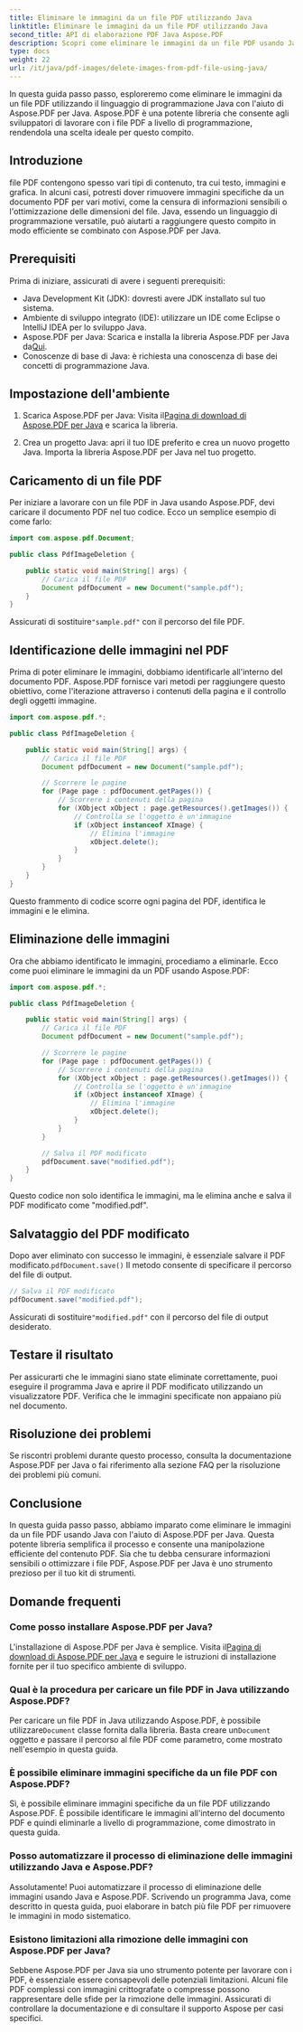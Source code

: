 ```yaml
---
title: Eliminare le immagini da un file PDF utilizzando Java
linktitle: Eliminare le immagini da un file PDF utilizzando Java
second_title: API di elaborazione PDF Java Aspose.PDF
description: Scopri come eliminare le immagini da un file PDF usando Java con Aspose.PDF per Java. Guida passo passo con codice sorgente per una rimozione efficiente delle immagini nei PDF.
type: docs
weight: 22
url: /it/java/pdf-images/delete-images-from-pdf-file-using-java/
---
```


In questa guida passo passo, esploreremo come eliminare le immagini da un file PDF utilizzando il linguaggio di programmazione Java con l'aiuto di Aspose.PDF per Java. Aspose.PDF è una potente libreria che consente agli sviluppatori di lavorare con i file PDF a livello di programmazione, rendendola una scelta ideale per questo compito.

## Introduzione

file PDF contengono spesso vari tipi di contenuto, tra cui testo, immagini e grafica. In alcuni casi, potresti dover rimuovere immagini specifiche da un documento PDF per vari motivi, come la censura di informazioni sensibili o l'ottimizzazione delle dimensioni del file. Java, essendo un linguaggio di programmazione versatile, può aiutarti a raggiungere questo compito in modo efficiente se combinato con Aspose.PDF per Java.

## Prerequisiti

Prima di iniziare, assicurati di avere i seguenti prerequisiti:

- Java Development Kit (JDK): dovresti avere JDK installato sul tuo sistema.
- Ambiente di sviluppo integrato (IDE): utilizzare un IDE come Eclipse o IntelliJ IDEA per lo sviluppo Java.
-  Aspose.PDF per Java: Scarica e installa la libreria Aspose.PDF per Java da[Qui](https://downloads.aspose.com/pdf/java).
- Conoscenze di base di Java: è richiesta una conoscenza di base dei concetti di programmazione Java.

## Impostazione dell'ambiente

1.  Scarica Aspose.PDF per Java: Visita il[Pagina di download di Aspose.PDF per Java](https://downloads.aspose.com/pdf/java) e scarica la libreria.

2. Crea un progetto Java: apri il tuo IDE preferito e crea un nuovo progetto Java. Importa la libreria Aspose.PDF per Java nel tuo progetto.

## Caricamento di un file PDF

Per iniziare a lavorare con un file PDF in Java usando Aspose.PDF, devi caricare il documento PDF nel tuo codice. Ecco un semplice esempio di come farlo:

```java
import com.aspose.pdf.Document;

public class PdfImageDeletion {

    public static void main(String[] args) {
        // Carica il file PDF
        Document pdfDocument = new Document("sample.pdf");
    }
}
```

 Assicurati di sostituire`"sample.pdf"` con il percorso del file PDF.

## Identificazione delle immagini nel PDF

Prima di poter eliminare le immagini, dobbiamo identificarle all'interno del documento PDF. Aspose.PDF fornisce vari metodi per raggiungere questo obiettivo, come l'iterazione attraverso i contenuti della pagina e il controllo degli oggetti immagine.

```java
import com.aspose.pdf.*;

public class PdfImageDeletion {

    public static void main(String[] args) {
        // Carica il file PDF
        Document pdfDocument = new Document("sample.pdf");

        // Scorrere le pagine
        for (Page page : pdfDocument.getPages()) {
            // Scorrere i contenuti della pagina
            for (XObject xObject : page.getResources().getImages()) {
                // Controlla se l'oggetto è un'immagine
                if (xObject instanceof XImage) {
                    // Elimina l'immagine
                    xObject.delete();
                }
            }
        }
    }
}
```

Questo frammento di codice scorre ogni pagina del PDF, identifica le immagini e le elimina.

## Eliminazione delle immagini

Ora che abbiamo identificato le immagini, procediamo a eliminarle. Ecco come puoi eliminare le immagini da un PDF usando Aspose.PDF:

```java
import com.aspose.pdf.*;

public class PdfImageDeletion {

    public static void main(String[] args) {
        // Carica il file PDF
        Document pdfDocument = new Document("sample.pdf");

        // Scorrere le pagine
        for (Page page : pdfDocument.getPages()) {
            // Scorrere i contenuti della pagina
            for (XObject xObject : page.getResources().getImages()) {
                // Controlla se l'oggetto è un'immagine
                if (xObject instanceof XImage) {
                    // Elimina l'immagine
                    xObject.delete();
                }
            }
        }

        // Salva il PDF modificato
        pdfDocument.save("modified.pdf");
    }
}
```

Questo codice non solo identifica le immagini, ma le elimina anche e salva il PDF modificato come "modified.pdf".

## Salvataggio del PDF modificato

Dopo aver eliminato con successo le immagini, è essenziale salvare il PDF modificato.`pdfDocument.save()` Il metodo consente di specificare il percorso del file di output.

```java
// Salva il PDF modificato
pdfDocument.save("modified.pdf");
```

 Assicurati di sostituire`"modified.pdf"` con il percorso del file di output desiderato.

## Testare il risultato

Per assicurarti che le immagini siano state eliminate correttamente, puoi eseguire il programma Java e aprire il PDF modificato utilizzando un visualizzatore PDF. Verifica che le immagini specificate non appaiano più nel documento.

## Risoluzione dei problemi

Se riscontri problemi durante questo processo, consulta la documentazione Aspose.PDF per Java o fai riferimento alla sezione FAQ per la risoluzione dei problemi più comuni.

## Conclusione

In questa guida passo passo, abbiamo imparato come eliminare le immagini da un file PDF usando Java con l'aiuto di Aspose.PDF per Java. Questa potente libreria semplifica il processo e consente una manipolazione efficiente del contenuto PDF. Sia che tu debba censurare informazioni sensibili o ottimizzare i file PDF, Aspose.PDF per Java è uno strumento prezioso per il tuo kit di strumenti.

## Domande frequenti

### Come posso installare Aspose.PDF per Java?

 L'installazione di Aspose.PDF per Java è semplice. Visita il[Pagina di download di Aspose.PDF per Java](https://releases.aspose.com/pdf/java/) e seguire le istruzioni di installazione fornite per il tuo specifico ambiente di sviluppo.

### Qual è la procedura per caricare un file PDF in Java utilizzando Aspose.PDF?

 Per caricare un file PDF in Java utilizzando Aspose.PDF, è possibile utilizzare`Document` classe fornita dalla libreria. Basta creare un`Document` oggetto e passare il percorso al file PDF come parametro, come mostrato nell'esempio in questa guida.

### È possibile eliminare immagini specifiche da un file PDF con Aspose.PDF?

Sì, è possibile eliminare immagini specifiche da un file PDF utilizzando Aspose.PDF. È possibile identificare le immagini all'interno del documento PDF e quindi eliminarle a livello di programmazione, come dimostrato in questa guida.

### Posso automatizzare il processo di eliminazione delle immagini utilizzando Java e Aspose.PDF?

Assolutamente! Puoi automatizzare il processo di eliminazione delle immagini usando Java e Aspose.PDF. Scrivendo un programma Java, come descritto in questa guida, puoi elaborare in batch più file PDF per rimuovere le immagini in modo sistematico.

### Esistono limitazioni alla rimozione delle immagini con Aspose.PDF per Java?

Sebbene Aspose.PDF per Java sia uno strumento potente per lavorare con i PDF, è essenziale essere consapevoli delle potenziali limitazioni. Alcuni file PDF complessi con immagini crittografate o compresse possono rappresentare delle sfide per la rimozione delle immagini. Assicurati di controllare la documentazione e di consultare il supporto Aspose per casi specifici.